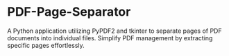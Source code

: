 # PDF-Page-Separator
A Python application utilizing PyPDF2 and tkinter to separate pages of PDF documents into individual files. Simplify PDF management by extracting specific pages effortlessly.

